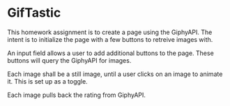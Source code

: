 # GifTastic

This homework assignment is to create a page using the GiphyAPI.  The intent is to initialize the page with a few buttons to retreive images with.

An input field allows a user to add additional buttons to the page.  These buttons will query the GiphyAPI for images.

Each image shall be a still image, until a user clicks on an image to animate it.  This is set up as a toggle.  

Each image pulls back the rating from GiphyAPI.  